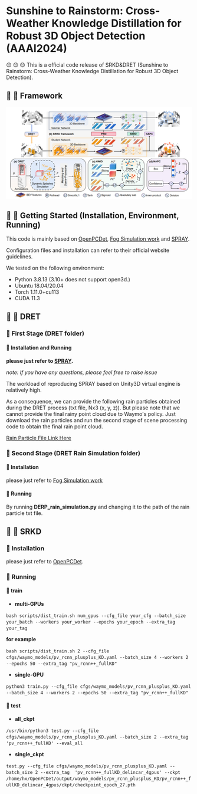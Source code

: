 
# Sunshine to Rainstorm: Cross-Weather Knowledge Distillation for Robust 3D Object Detection (AAAI2024)


:blush: :blush: :blush:	
This is a official code release of SRKD&DRET (Sunshine to Rainstorm: Cross-Weather Knowledge Distillation for Robust 3D Object Detection). 



## :crystal_ball: :crystal_ball: Framework
![image](https://github.com/ylwhxht/SRKD-DRET/blob/main/framework.png?raw=true)

## :confetti_ball: :confetti_ball: Getting Started (Installation, Environment, Running)

This code is mainly based on [OpenPCDet](https://github.com/open-mmlab/OpenPCDet), [Fog Simulation work](https://github.com/MartinHahner/LiDAR_fog_sim) and [SPRAY](https://github.com/Wachemanston/Reconstruction-and-Synthesis-of-Lidar-Point-Clouds-of-Spray).

Configuration files and installation can refer to their official website guidelines.

We tested on the following environment:

* Python 3.8.13 (3.10+ does not support open3d.)
* Ubuntu 18.04/20.04
* Torch 1.11.0+cu113
* CUDA 11.3


## :balloon: :balloon: DRET 


### :page_with_curl: First Stage (DRET folder)

#### :closed_book: Installation and Running

**please just refer to [SPRAY](https://github.com/Wachemanston/Reconstruction-and-Synthesis-of-Lidar-Point-Clouds-of-Spray).**

*note: If you have any questions, please feel free to raise issue*

The workload of reproducing SPRAY based on Unity3D virtual engine is relatively high.

As a consequence, we can provide the following rain particles obtained during the DRET process (txt file, Nx3 (x, y, z)). But please note that we cannot provide the final rainy point cloud due to Waymo's policy. Just download the rain particles and run the second stage of scene processing code to obtain the final rain point cloud.


[Rain Particle File Link Here](https://drive.google.com/file/d/1q5HMEo3dayOy1GqRCHmVNiYxCI1jkABd/view?usp=drive_link)


### :page_with_curl: Second Stage (DRET Rain Simulation folder)
#### :closed_book: Installation

please just refer to [Fog Simulation work](https://github.com/MartinHahner/LiDAR_fog_sim)

#### :closed_book: Running

By running **DERP_rain_simulation.py** and changing it to the path of the rain particle txt file.


## :balloon: :balloon: SRKD

### :closed_book: Installation

please just refer to [OpenPCDet](https://github.com/open-mmlab/OpenPCDet).


### :closed_book: Running 
#### :orange_book: train
* **multi-GPUs**

`bash scripts/dist_train.sh num_gpus --cfg_file your_cfg --batch_size your_batch --workers your_worker --epochs your_epoch --extra_tag your_tag`

**for example**

`bash scripts/dist_train.sh 2 --cfg_file cfgs/waymo_models/pv_rcnn_plusplus_KD.yaml --batch_size 4 --workers 2 --epochs 50 --extra_tag "pv_rcnn++_fullKD"`

* **single-GPU**


`python3 train.py --cfg_file cfgs/waymo_models/pv_rcnn_plusplus_KD.yaml --batch_size 4 --workers 2 --epochs 50 --extra_tag "pv_rcnn++_fullKD"`

#### :orange_book: test
* **all_ckpt**


`/usr/bin/python3 test.py --cfg_file cfgs/waymo_models/pv_rcnn_plusplus_KD.yaml --batch_size 2 --extra_tag 'pv_rcnn++_fullKD' --eval_all`

* **single_ckpt**

 
`test.py --cfg_file cfgs/waymo_models/pv_rcnn_plusplus_KD.yaml --batch_size 2 --extra_tag  'pv_rcnn++_fullKD_delincar_4gpus' --ckpt /home/hx/OpenPCDet/output/waymo_models/pv_rcnn_plusplus_KD/pv_rcnn++_fullKD_delincar_4gpus/ckpt/checkpoint_epoch_27.pth`
